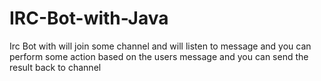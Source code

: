 # IRC-Bot-with-Java
Irc Bot with will join some channel and will listen to message and you can perform some action based on the users message and you can send the result back to channel
